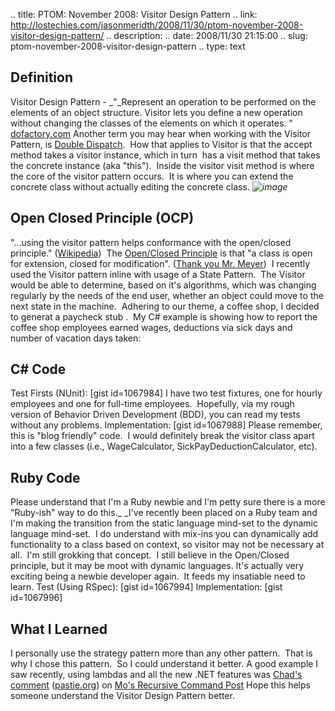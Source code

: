 .. title: PTOM: November 2008: Visitor Design Pattern
.. link: http://lostechies.com/jasonmeridth/2008/11/30/ptom-november-2008-visitor-design-pattern/
.. description: 
.. date: 2008/11/30 21:15:00
.. slug: ptom-november-2008-visitor-design-pattern
.. type: text


## Definition

Visitor Design Pattern - _"_Represent an operation to be performed on the elements of an object structure. Visitor lets you define a new operation without changing the classes of the elements on which it operates. " [dofactory.com](http://dofactory.com/Patterns/PatternVisitor.aspx) Another term you may hear when working with the Visitor Pattern, is [Double Dispatch](http://en.wikipedia.org/wiki/Double_dispatch).  How that applies to Visitor is that the accept method takes a visitor instance, which in turn  has a visit method that takes the concrete instance (aka "this").  Inside the visitor visit method is where the core of the visitor pattern occurs.  It is where you can extend the concrete class without actually editing the concrete class. _![image](//lostechies.com/jasonmeridth/files/2011/03/image_thumb.png)_

## Open Closed Principle (OCP)

"...using the visitor pattern helps conformance with the open/closed principle." ([Wikipedia](http://en.wikipedia.org/wiki/Visitor_pattern))  The [Open/Closed Principle](/blogs/joe_ocampo/archive/2008/03/21/ptom-the-open-closed-principle.aspx) is that "a class is open for extension, closed for modification". ([Thank you Mr. Meyer](http://en.wikipedia.org/wiki/Open_Closed_Principle))  I recently used the Visitor pattern inline with usage of a State Pattern.  The Visitor would be able to determine, based on it's algorithms, which was changing regularly by the needs of the end user, whether an object could move to the next state in the machine.  Adhering to our theme, a coffee shop, I decided to generat a paycheck stub .  My C# example is showing how to report the coffee shop employees earned wages, deductions via sick days and number of vacation days taken: 

## C# Code

Test Firsts (NUnit): [gist id=1067984] I have two test fixtures, one for hourly employees and one for full-time employees.  Hopefully, via my rough version of Behavior Driven Development (BDD), you can read my tests without any problems. Implementation: [gist id=1067988] Please remember, this is "blog friendly" code.  I would definitely break the visitor class apart into a few classes (i.e., WageCalculator, SickPayDeductionCalculator, etc). 

## Ruby Code

Please understand that I'm a Ruby newbie and I'm petty sure there is a more "Ruby-ish" way to do this._ _I've recently been placed on a Ruby team and I'm making the transition from the static language mind-set to the dynamic language mind-set.  I do understand with mix-ins you can dynamically add functionality to a class based on context, so visitor may not be necessary at all.  I'm still grokking that concept.  I still believe in the Open/Closed principle, but it may be moot with dynamic languages. It's actually very exciting being a newbie developer again.  It feeds my insatiable need to learn. Test (Using RSpec): [gist id=1067994] Implementation: [gist id=1067996] 

## What I Learned

I personally use the strategy pattern more than any other pattern.  That is why I chose this pattern.  So I could understand it better. A good example I saw recently, using lambdas and all the new .NET features was [Chad's comment](http://mokhan.ca/blog/CommentView,guid,0480cc5f-54e4-452f-b0d5-661f0a8289d7.aspx#commentstart) ([pastie.org](http://pastie.org/245770)) on [Mo's Recursive Command Post](http://mokhan.ca/blog/2008/08/01/Recursive+Command.aspx) Hope this helps someone understand the Visitor Design Pattern better.